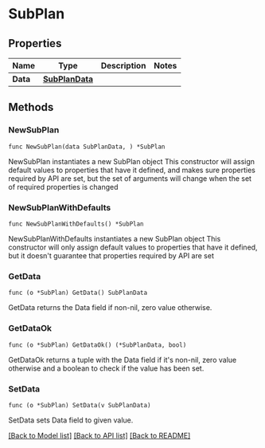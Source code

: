 # SubPlan

## Properties

Name | Type | Description | Notes
------------ | ------------- | ------------- | -------------
**Data** | [**SubPlanData**](SubPlanData.md) |  | 

## Methods

### NewSubPlan

`func NewSubPlan(data SubPlanData, ) *SubPlan`

NewSubPlan instantiates a new SubPlan object
This constructor will assign default values to properties that have it defined,
and makes sure properties required by API are set, but the set of arguments
will change when the set of required properties is changed

### NewSubPlanWithDefaults

`func NewSubPlanWithDefaults() *SubPlan`

NewSubPlanWithDefaults instantiates a new SubPlan object
This constructor will only assign default values to properties that have it defined,
but it doesn't guarantee that properties required by API are set

### GetData

`func (o *SubPlan) GetData() SubPlanData`

GetData returns the Data field if non-nil, zero value otherwise.

### GetDataOk

`func (o *SubPlan) GetDataOk() (*SubPlanData, bool)`

GetDataOk returns a tuple with the Data field if it's non-nil, zero value otherwise
and a boolean to check if the value has been set.

### SetData

`func (o *SubPlan) SetData(v SubPlanData)`

SetData sets Data field to given value.



[[Back to Model list]](../README.md#documentation-for-models) [[Back to API list]](../README.md#documentation-for-api-endpoints) [[Back to README]](../README.md)


